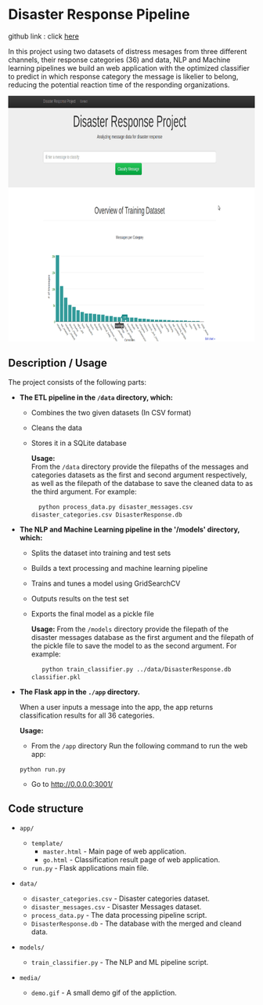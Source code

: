 # Disaster Response Pipeline 
github link : click [here](https://git)

In this project using two datasets of distress mesages from three different channels, their response categories (36) and data, NLP and Machine learning pipelines we build an web application with the optimized classifier to predict in which response category the message is likelier to belong, reducing the potential reaction time of the responding organizations.

<img src='media/demo.gif' width="800" height="500" />
<br>

## Description / Usage

The project consists of the following parts:

- **The ETL pipeline in the `/data` directory, which:**

	* Combines the two given datasets (In CSV  format)
	* Cleans the data
	* Stores it in a SQLite database
	
		**Usage:**    
			From the `/data` directory provide the filepaths of the messages and categories datasets as the first and second argument respectively, as well as the filepath of the database to save the cleaned data to as the third argument. For example:    


			python process_data.py disaster_messages.csv disaster_categories.csv DisasterResponse.db




- **The NLP and Machine Learning pipeline in the '/models' directory, which:**

	* Splits the dataset into training and test sets
	* Builds a text processing and machine learning pipeline
	* Trains and tunes a model using GridSearchCV
	* Outputs results on the test set
	* Exports the final model as a pickle file  

		**Usage:** 
			From the `/models` directory provide the filepath of the disaster messages database as the first argument and the filepath of the pickle file to save the model to as the second argument. For example:    


			 python train_classifier.py ../data/DisasterResponse.db classifier.pkl


- **The Flask app in the `./app` directory.**

	When a user inputs a message into the app, the app returns classification results for all 36 categories.

	**Usage:**   
	- From the `/app` directory Run the following command to run the web app:

	```  
	python run.py   
	```   

	- Go to http://0.0.0.0:3001/   


## Code structure

- `app/`
  - `template/`
    - `master.html`  -  Main page of web application.
    - `go.html`  -  Classification result page of web application.
  - `run.py`  - Flask applications main file.

- `data/`
  - `disaster_categories.csv`  - Disaster categories dataset.
  - `disaster_messages.csv`  - Disaster Messages dataset.
  - `process_data.py` - The data processing pipeline script.
  - `DisasterResponse.db`   - The database with the merged and cleand data.

- `models/`
  - `train_classifier.py` - The NLP and ML pipeline script.

 - `media/` 
 	- `demo.gif` - A small demo gif of the appliction.
  




